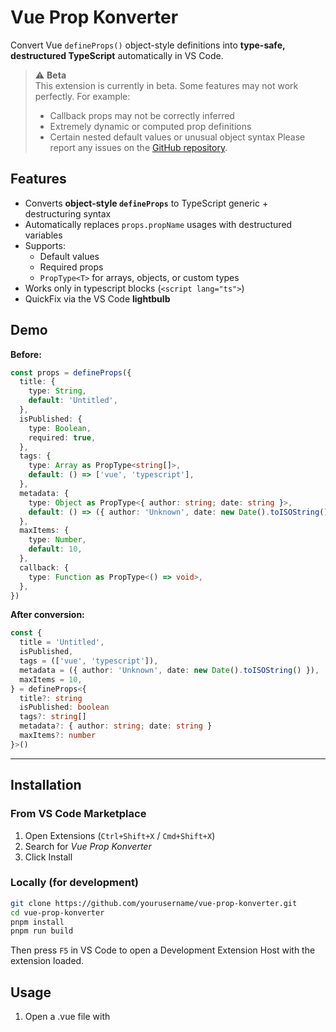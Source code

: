 # Vue Prop Konverter

Convert Vue `defineProps()` object-style definitions into **type-safe, destructured TypeScript** automatically in VS Code.

> ⚠️ **Beta**  
> This extension is currently in beta. Some features may not work perfectly. For example:
> - Callback props may not be correctly inferred
> - Extremely dynamic or computed prop definitions
> - Certain nested default values or unusual object syntax
> Please report any issues on the [GitHub repository](https://github.com/arashsheyda/vue-prop-konverter/issues).

## Features

- Converts **object-style `defineProps`** to TypeScript generic + destructuring syntax
- Automatically replaces `props.propName` usages with destructured variables
- Supports:
  - Default values
  - Required props
  - `PropType<T>` for arrays, objects, or custom types
- Works only in typescript blocks (`<script lang="ts">`)
- QuickFix via the VS Code **lightbulb**

## Demo

**Before:**

```ts
const props = defineProps({
  title: {
    type: String,
    default: 'Untitled',
  },
  isPublished: {
    type: Boolean,
    required: true,
  },
  tags: {
    type: Array as PropType<string[]>,
    default: () => ['vue', 'typescript'],
  },
  metadata: {
    type: Object as PropType<{ author: string; date: string }>,
    default: () => ({ author: 'Unknown', date: new Date().toISOString() }),
  },
  maxItems: {
    type: Number,
    default: 10,
  },
  callback: {
    type: Function as PropType<() => void>,
  },
})
```

**After conversion:**

```ts
const {
  title = 'Untitled',
  isPublished,
  tags = (['vue', 'typescript']),
  metadata = ({ author: 'Unknown', date: new Date().toISOString() }),
  maxItems = 10,
} = defineProps<{
  title?: string
  isPublished: boolean
  tags?: string[]
  metadata?: { author: string; date: string }
  maxItems?: number
}>()
```

---

## Installation

### From VS Code Marketplace

1. Open Extensions (`Ctrl+Shift+X` / `Cmd+Shift+X`)
2. Search for *Vue Prop Konverter*
3. Click Install

### Locally (for development)

```bash
git clone https://github.com/yourusername/vue-prop-konverter.git
cd vue-prop-konverter
pnpm install
pnpm run build
```

Then press `F5` in VS Code to open a Development Extension Host with the extension loaded.

## Usage

1. Open a .vue file with <script setup lang="ts">
2. Place your cursor over a defineProps() object-style declaration
3. Click the lightbulb or press Ctrl+. / Cmd+.
4. Select "Replace defineProps() with type-safe variant and update usage"
5. The props will be converted automatically

## Requirements

- VS Code 1.90+
- Vue 3 with <script setup lang="ts">
- TypeScript installed in your project

## Extension Settings

No additional settings required — works out of the box.

## Contributing

1. Fork the repo
2. Create a branch (git checkout -b feature/my-feature)
3. Make your changes & run pnpm lint and pnpm build
4. Submit a pull request

## License

[MIT © 2025 Arash Sheyda](LICENSE)